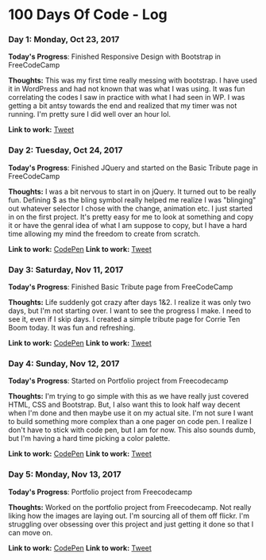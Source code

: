 # 100 Days Of Code - Log

### Day 1: Monday, Oct 23, 2017 

**Today's Progress**: Finished Responsive Design with Bootstrap in FreeCodeCamp

**Thoughts:** This was my first time really messing with bootstrap. I have used it in WordPress and had not known that was what I was using. It was fun correlating the codes I saw in practice with what I had seen in WP. I was getting a bit antsy towards the end and realized that my timer was not running. I'm pretty sure I did well over an hour lol. 

**Link to work:** [Tweet](https://twitter.com/ChelseyButtrey/status/922662026438098944)

### Day 2: Tuesday, Oct 24, 2017 

**Today's Progress**: Finished JQuery and started on the Basic Tribute page in FreeCodeCamp

**Thoughts:** I was a bit nervous to start in on jQuery. It turned out to be really fun. Defining $ as the bling symbol really helped me realize I was "blinging" out whatever selector I chose with the change, animation etc. I just started in on the first project. It's pretty easy for me to look at something and copy it or have the genral idea of what I am suppose to copy, but I have a hard time allowing my mind the freedom to create from scratch. 

**Link to work:** [CodePen](https://codepen.io/cbuttrey/pen/BwgOad)
**Link to work:** [Tweet](https://twitter.com/ChelseyButtrey/status/923021685569159169)

### Day 3: Saturday, Nov 11, 2017 

**Today's Progress**: Finished Basic Tribute page from FreeCodeCamp

**Thoughts:** Life suddenly got crazy after days 1&2. I realize it was only two days, but I'm not starting over. I want to see the progress I make. I need to see it, even if I skip days. I created a simple tribute page for Corrie Ten Boom today. It was fun and refreshing.

**Link to work:** [CodePen](https://codepen.io/cbuttrey/pen/BwgOad)
**Link to work:** [Tweet](https://twitter.com/ChelseyButtrey/status/929579035402760192)

### Day 4: Sunday, Nov 12, 2017 

**Today's Progress**: Started on Portfolio project from Freecodecamp

**Thoughts:** I'm trying to go simple with this as we have really just covered HTML, CSS and Bootstrap. But, I also want this to look half way decent when I'm done and then maybe use it on my actual site. I'm not sure I want to build something more complex than a one pager on code pen. I realize I don't have to stick with code pen, but I am for now. This also sounds dumb, but I'm having a hard time picking a color palette. 

**Link to work:** [CodePen](https://codepen.io/cbuttrey/pen/aVWaOy)
**Link to work:** [Tweet](https://twitter.com/ChelseyButtrey/status/929934481162506241)

### Day 5: Monday, Nov 13, 2017 

**Today's Progress**: Portfolio project from Freecodecamp

**Thoughts:** Worked on the portfolio project from Freecodecamp. Not really liking how the images are laying out. I'm sourcing all of them off flickr. I'm struggling over obsessing over this project and just getting it done so that I can move on. 

**Link to work:** [CodePen](https://codepen.io/cbuttrey/pen/aVWaOy)
**Link to work:** [Tweet](https://twitter.com/ChelseyButtrey/status/930287643677507584)


